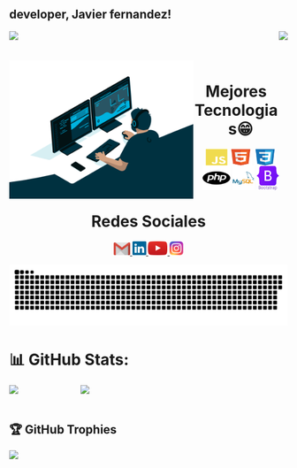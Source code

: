 ## developer, Javier fernandez!

<div>
  <img  height="130em" src="https://github-readme-stats.vercel.app/api?username=Javiafb&theme=tokyonight&hide_border=true&include_all_commits=false&count_private=false"/>
  <img align="right" height="130em" src="https://github-readme-stats.vercel.app/api/top-langs/?username=Javiafb&theme=tokyonight&hide_border=true&include_all_commits=false&count_private=false&layout=compact"/>
</div>
<br>

<div  align="center"> 
  <div style="display: inline_block"><br>
    <img align="left" height="250" alt="coding-time" src="code.gif">
    <h1 align="center">Mejores Tecnologias😁</h1>
    <img align="center" height="30" width="40" alt="js-icon"  src="https://raw.githubusercontent.com/devicons/devicon/master/icons/javascript/javascript-plain.svg">
    <img align="center" height="30" width="40" alt="html-icon" src="https://raw.githubusercontent.com/devicons/devicon/master/icons/html5/html5-original.svg">
    <img align="center" height="30" width="40" alt="css-icon" src="https://raw.githubusercontent.com/devicons/devicon/master/icons/css3/css3-original.svg">
    <img align="center" height="45" width="50" alt="css-icon" src="https://github.com/devicons/devicon/blob/master/icons/php/php-plain.svg">
    <img align="center" height="45" width="40" alt="css-icon" src="https://github.com/devicons/devicon/blob/master/icons/mysql/mysql-original-wordmark.svg">
    <img align="center" height="45" width="40" alt="css-icon" src="https://github.com/devicons/devicon/blob/master/icons/bootstrap/bootstrap-original-wordmark.svg">
    
   </div>
    
  
  <h1 align="center">Redes Sociales</h1>
    <a href = "mailto:jfernandezb02@gmail.com">
      <img width="30" src="gmail.svg">
    </a>
    <a href = "">
      <img width="25" src="linkedin.svg">
    </a>
    <a href = "">
      <img width="35" src="youtube.svg">
    </a>
    <a href = "">
      <img width="25" src="instagram.png">
    </a>
</div>
  
![Snake animation](https://github.com/Javiafb/animacion/blob/main/github-contribution-grid-snake.svg)


# 📊 GitHub Stats:

<div>
  <img  height="140em" src="https://github-readme-streak-stats.herokuapp.com/?user=Javiafb&theme=tokyonight&hide_border=true"/>
  <img align="right" width="375"  src="https://quotes-github-readme.vercel.app/api?type=horizontal&theme=radical"/>
</div>
<br>

## 🏆 GitHub Trophies
![](https://github-profile-trophy.vercel.app/?username=Javiafb&theme=radical&no-frame=true&no-bg=false&margin-w=4)
